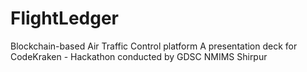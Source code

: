 # FlightLedger
Blockchain-based Air Traffic Control platform
A presentation deck for CodeKraken - Hackathon conducted by GDSC NMIMS Shirpur

